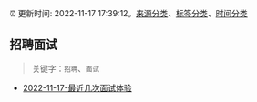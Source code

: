:alarm_clock: 更新时间: 2022-11-17 17:39:12。[来源分类](../README.md)、[标签分类](../TAGS.md)、[时间分类](../TIMELINE.md)

## 招聘面试


> 关键字：`招聘`、`面试`



- [2022-11-17-最近几次面试体验](https://www.v2ex.com/t/896060) 